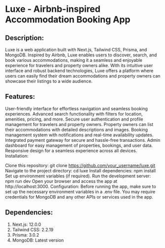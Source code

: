 # Luxe - Airbnb-inspired Accommodation Booking App

## Description:
Luxe is a web application built with Next.js, Tailwind CSS, Prisma, and MongoDB. Inspired by Airbnb, Luxe enables users to discover, search, and book various accommodations, making it a seamless and enjoyable experience for travelers and property owners alike. With its intuitive user interface and robust backend technologies, Luxe offers a platform where users can easily find their dream accommodations and property owners can showcase their listings to a wide audience.

## Features:

User-friendly interface for effortless navigation and seamless booking experiences.
Advanced search functionality with filters for location, amenities, pricing, and more.
Secure user authentication and profile management for travelers and property owners.
Property owners can list their accommodations with detailed descriptions and images.
Booking management system with notifications and real-time availability updates.
Integrated payment gateway for secure and hassle-free transactions.
Admin dashboard for easy management of properties, bookings, and user data.
Responsive design for a seamless experience across all devices.
Installation:

Clone this repository: git clone https://github.com/your_username/luxe.git
Navigate to the project directory: cd luxe
Install dependencies: npm install
Set up environment variables (if required).
Run the development server: npm run dev
Open your browser and access the app at http://localhost:3000.
Configuration:
Before running the app, make sure to set up the necessary environment variables in a .env file. You may require credentials for MongoDB and any other APIs or services used in the app.

## Dependencies:

1.  Next.js: 12.0.0
2.  Tailwind CSS: 2.2.19
3.  Prisma: 3.0.2
4.  MongoDB: Latest version
